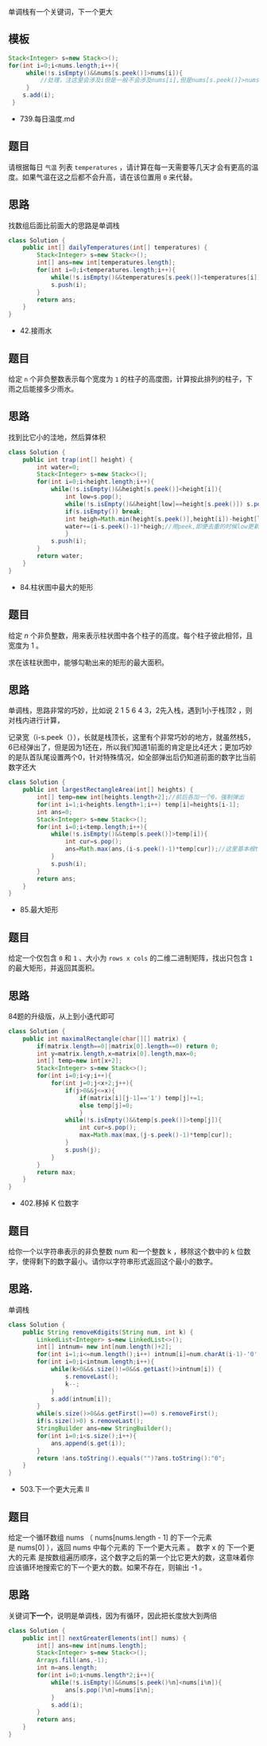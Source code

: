 单调栈有一个关键词，下一个更大
## 模板
```java
Stack<Integer> s=new Stack<>(); 
for(int i=0;i<nums.length;i++){
     while(!s.isEmpty()&&nums[s.peek()]>nums[i]){
         //处理，注这里会涉及i但是一般不会涉及nums[i],但是nums[s.peek()]>nums[i]会无形中加了约束
     }
    s.add(i);
 }
```
* 739.每日温度.md
## 题目

请根据每日 `气温` 列表 `temperatures` ，请计算在每一天需要等几天才会有更高的温度。如果气温在这之后都不会升高，请在该位置用 `0` 来代替。

## 思路

找数组后面比前面大的思路是单调栈

```java
class Solution {
    public int[] dailyTemperatures(int[] temperatures) {
        Stack<Integer> s=new Stack<>();
        int[] ans=new int[temperatures.length];
        for(int i=0;i<temperatures.length;i++){
            while(!s.isEmpty()&&temperatures[s.peek()]<temperatures[i]) ans[s.peek()]=i-s.pop();;
            s.push(i);
        }
        return ans;
    }
}
```

* 42.接雨水
## 题目
给定 `n` 个非负整数表示每个宽度为 `1` 的柱子的高度图，计算按此排列的柱子，下雨之后能接多少雨水。
## 思路
找到比它小的洼地，然后算体积
```java
class Solution {
    public int trap(int[] height) {
        int water=0;
        Stack<Integer> s=new Stack<>();
        for(int i=0;i<height.length;i++){
            while(!s.isEmpty()&&height[s.peek()]<height[i]){
                int low=s.pop();
                while(!s.isEmpty()&&height[low]==height[s.peek()]) s.pop();//去除相同高度的底部
                if(s.isEmpty()) break;
                int heigh=Math.min(height[s.peek()],height[i])-height[low];
                water+=(i-s.peek()-1)*heigh;//用peek,即便去重的时候low更新了用low不知道为什么会错
                }
            s.push(i);
        }
        return water;
    }
}
```
* 84.柱状图中最大的矩形
## 题目

给定 *n* 个非负整数，用来表示柱状图中各个柱子的高度。每个柱子彼此相邻，且宽度为 1 。

求在该柱状图中，能够勾勒出来的矩形的最大面积。

## 思路

单调栈，思路非常的巧妙，比如说 2 1 5 6 4 3，2先入栈，遇到1小于栈顶2 ，则对栈内进行计算，

记录宽（i-s.peek（）），长就是栈顶长，这里有个非常巧妙的地方，就虽然栈5，6已经弹出了，但是因为1还在，所以我们知道1前面的肯定是比4还大；更加巧妙的是队首队尾设置两个0，针对特殊情况，如全部弹出后仍知道前面的数字比当前数字还大

```java
class Solution {
    public int largestRectangleArea(int[] heights) {
        int[] temp=new int[heights.length+2];//前后各加一个0，强制弹出
        for(int i=1;i<heights.length+1;i++) temp[i]=heights[i-1];
        int ans=0;
        Stack<Integer> s=new Stack<>();
        for(int i=0;i<temp.length;i++){
            while(!s.isEmpty()&&temp[s.peek()]>temp[i]){
                int cur=s.pop();
                ans=Math.max(ans,(i-s.peek()-1)*temp[cur]);//这里基本根temp[i]没有关系，说明当前的长度不计入计算，这点很神奇
            }
            s.push(i);
        }
        return ans;
    }
}
```
* 85.最大矩形

## 题目
给定一个仅包含 `0` 和 `1` 、大小为 `rows x cols` 的二维二进制矩阵，找出只包含 `1` 的最大矩形，并返回其面积。
## 思路
84题的升级版，从上到小迭代即可
```java
class Solution {
    public int maximalRectangle(char[][] matrix) {
        if(matrix.length==0||matrix[0].length==0) return 0;
        int y=matrix.length,x=matrix[0].length,max=0;
        int[] temp=new int[x+2];
        Stack<Integer> s=new Stack<>();
        for(int i=0;i<y;i++){
            for(int j=0;j<x+2;j++){
                if(j>0&&j<=x){
                    if(matrix[i][j-1]=='1') temp[j]+=1;
                    else temp[j]=0;
                    }
                while(!s.isEmpty()&&temp[s.peek()]>temp[j]){
                    int cur=s.pop();
                    max=Math.max(max,(j-s.peek()-1)*temp[cur]);
                }
                s.push(j);
            }
        }
        return max;
    }
}
```
* 402.移掉 K 位数字

## 题目
给你一个以字符串表示的非负整数 num 和一个整数 k ，移除这个数中的 k 位数字，使得剩下的数字最小。请你以字符串形式返回这个最小的数字。

## 思路.

单调栈
```java
class Solution {
    public String removeKdigits(String num, int k) {
        LinkedList<Integer> s=new LinkedList<>();
        int[] intnum= new int[num.length()+2];
        for(int i=1;i<=num.length();i++) intnum[i]=num.charAt(i-1)-'0';
        for(int i=0;i<intnum.length;i++){
            while(k>0&&s.size()!=0&&s.getLast()>intnum[i]) {
                s.removeLast();
                k--;
            }
            s.add(intnum[i]);
        }
        while(s.size()>0&&s.getFirst()==0) s.removeFirst();
        if(s.size()>0) s.removeLast();
        StringBuilder ans=new StringBuilder();
        for(int i=0;i<s.size();i++){
            ans.append(s.get(i));
        }
        return !ans.toString().equals("")?ans.toString():"0";
    }
}
```

* 503.下一个更大元素 II
## 题目
给定一个循环数组 nums （ nums[nums.length - 1] 的下一个元素是 nums[0] ），返回 nums 中每个元素的 下一个更大元素 。
数字 x 的 下一个更大的元素 是按数组遍历顺序，这个数字之后的第一个比它更大的数，这意味着你应该循环地搜索它的下一个更大的数。如果不存在，则输出 -1 。
## 思路
关键词**下一个**，说明是单调栈，因为有循环，因此把长度放大到两倍
```java
class Solution {
    public int[] nextGreaterElements(int[] nums) {
        int[] ans=new int[nums.length];
        Stack<Integer> s=new Stack<>();  
        Arrays.fill(ans,-1);
        int n=ans.length;
        for(int i=0;i<nums.length*2;i++){
            while(!s.isEmpty()&&nums[s.peek()%n]<nums[i%n]){
                ans[s.pop()%n]=nums[i%n];
            }
            s.add(i);
        }     
        return ans;
    }
}
```


